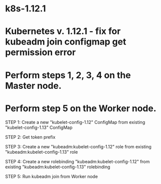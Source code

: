# k8s-1.12.1
# Kubernetes v. 1.12.1 - fix for kubeadm join configmap get permission error

# Perform steps 1, 2, 3, 4 on the Master node.
# Perform step 5 on the Worker node.

STEP 1: Create a new "kubelet-config-1.12" ConfigMap from existing "kubelet-config-1.13" ConfigMap

STEP 2: Get token prefix

STEP 3: Create a new "kubeadm:kubelet-config-1.12" role from existing "kubeadm:kubelet-config-1.13" role

STEP 4: Create a new rolebinding "kubeadm:kubelet-config-1.12" from existing "kubeadm:kubelet-config-1.13" rolebinding

STEP 5: Run kubeadm join from Worker node
